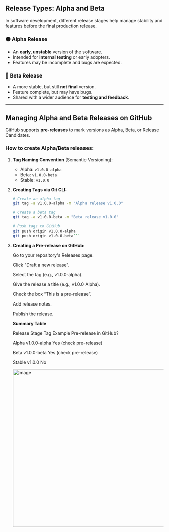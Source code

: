 ## Release Types: Alpha and Beta

In software development, different release stages help manage stability and features before the final production release.

### 🟠 Alpha Release
- An **early, unstable** version of the software.
- Intended for **internal testing** or early adopters.
- Features may be incomplete and bugs are expected.

### 🔵 Beta Release
- A more stable, but still **not final** version.
- Feature complete, but may have bugs.
- Shared with a wider audience for **testing and feedback**.

---

## Managing Alpha and Beta Releases on GitHub

GitHub supports **pre-releases** to mark versions as Alpha, Beta, or Release Candidates.

### How to create Alpha/Beta releases:

1. **Tag Naming Convention** (Semantic Versioning):
   - Alpha: `v1.0.0-alpha`
   - Beta: `v1.0.0-beta`
   - Stable: `v1.0.0`

2. **Creating Tags via Git CLI:**

   ```bash
   # Create an alpha tag
   git tag -a v1.0.0-alpha -m "Alpha release v1.0.0"
   
   # Create a beta tag
   git tag -a v1.0.0-beta -m "Beta release v1.0.0"
   
   # Push tags to GitHub
   git push origin v1.0.0-alpha
   git push origin v1.0.0-beta```

3. **Creating a Pre-release on GitHub:**

    Go to your repository's Releases page.
    
    Click "Draft a new release".
    
    Select the tag (e.g., v1.0.0-alpha).
    
    Give the release a title (e.g., v1.0.0 Alpha).
    
    Check the box “This is a pre-release”.
    
    Add release notes.
    
    Publish the release.

    **Summary Table**
  
    Release Stage	Tag Example	Pre-release in GitHub?
    
    Alpha	v1.0.0-alpha	Yes (check pre-release)
    
    Beta	v1.0.0-beta	Yes (check pre-release)
    
    Stable	v1.0.0	No


   <img width="865" height="501" alt="image" src="https://github.com/user-attachments/assets/363c30d7-1cc2-47e6-ac29-97f04b2f1e50" />

